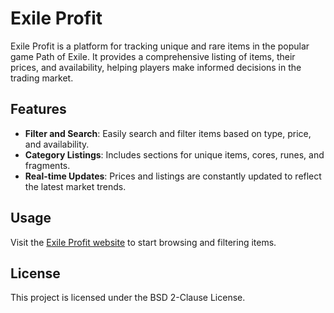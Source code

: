 # Exile Profit

Exile Profit is a platform for tracking unique and rare items in the popular game Path of Exile. It provides a comprehensive listing of items, their prices, and availability, helping players make informed decisions in the trading market.

## Features
- **Filter and Search**: Easily search and filter items based on type, price, and availability.
- **Category Listings**: Includes sections for unique items, cores, runes, and fragments.
- **Real-time Updates**: Prices and listings are constantly updated to reflect the latest market trends.

## Usage

Visit the [Exile Profit website](https://exile-profit.com) to start browsing and filtering items.

## License

This project is licensed under the BSD 2-Clause License.
